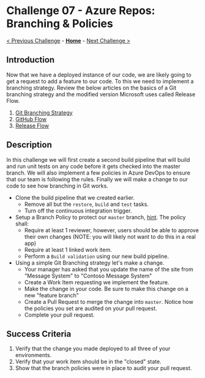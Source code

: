 # Challenge 07 - Azure Repos: Branching & Policies

[< Previous Challenge](./Challenge-06.md) - **[Home](../README.md)** - [Next Challenge >](./Challenge-08.md)

## Introduction

Now that we have a deployed instance of our code, we are likely going to get a request to add a feature to our code. To this we need to implement a branching strategy. Review the below articles on the basics of a Git branching strategy and the modified version Microsoft uses called Release Flow.

1. [Git Branching Strategy](https://docs.microsoft.com/en-us/azure/devops/repos/git/git-branching-guidance?view=azure-devops)
2. [GitHub Flow](https://guides.github.com/introduction/flow/)
3. [Release Flow](https://docs.microsoft.com/en-us/azure/devops/learn/devops-at-microsoft/release-flow)


## Description

In this challenge we will first create a second build pipeline that will build and run unit tests on any code before it gets checked into the master branch. We will also implement a few policies in Azure DevOps to ensure that our team is following the rules. Finally we will make a change to our code to see how branching in Git works. 

- Clone the build pipeline that we created earlier.
   - Remove all but the `restore`, `build` and `test` tasks.
   - Turn off the continuous integration trigger.
- Setup a Branch Policy to protect our `master` branch, [hint](https://docs.microsoft.com/en-us/azure/devops/repos/git/branch-policies?view=azure-devops). The policy shall: 
   - Require at least 1 reviewer, however, users should be able to approve their own changes (NOTE: you will likely not want to do this in a real app)
   - Require at least 1 linked work item.
   - Perform a `Build validation` using our new build pipeline.
- Using a simple Git Branching strategy let's make a change. 
   - Your manager has asked that you update the name of the site from "Message System" to "Contoso Message System"
   - Create a Work Item requesting we implement the feature. 
   - Make the change in your code. Be sure to make this change on a new "feature branch"
   - Create a Pull Request to merge the change into `master`. Notice how the policies you set are audited on your pull request.
   -  Complete your pull request.

## Success Criteria

1. Verify that the change you made deployed to all three of your environments.
1. Verify that your work item should be in the "closed" state.
1. Show that the branch policies were in place to audit your pull request.
